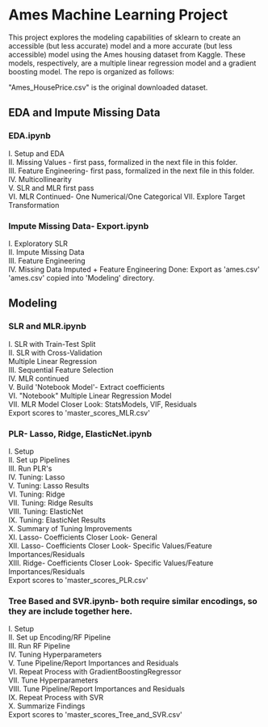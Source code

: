 # Ames Machine Learning Project
This project explores the modeling capabilities of sklearn to create an accessible (but less accurate) model and a more accurate (but less accessible)
model using the Ames housing dataset from Kaggle. These models, respectively, are a multiple linear regression model and a gradient boosting model. 
The repo is organized as follows:

"Ames_HousePrice.csv" is the original downloaded dataset.  

## EDA and Impute Missing Data  
  ### EDA.ipynb  
  I. Setup and EDA  
  II. Missing Values - first pass, formalized in the next file in this folder.  
  III. Feature Engineering- first pass, formalized in the next file in this folder.
  IV. Multicollinearity  
  V. SLR and MLR first pass  
  VI. MLR Continued- One Numerical/One Categorical
  VII. Explore Target Transformation  
  ### Impute Missing Data- Export.ipynb
  I. Exploratory SLR  
  II. Impute Missing Data  
  III. Feature Engineering  
  IV. Missing Data Imputed + Feature Engineering Done: Export as 'ames.csv'  
      'ames.csv' copied into 'Modeling' directory.  

## Modeling  
  ### SLR and MLR.ipynb  
  I. SLR with Train-Test Split  
  II. SLR with Cross-Validation  
  Multiple Linear Regression  
  III. Sequential Feature Selection  
  IV. MLR continued  
  V. Build 'Notebook Model'- Extract coefficients  
  VI. "Notebook" Multiple Linear Regression Model  
  VII. MLR Model Closer Look: StatsModels, VIF, Residuals  
     Export scores to 'master_scores_MLR.csv'
    
  ### PLR- Lasso, Ridge, ElasticNet.ipynb  
  I. Setup  
  II. Set up Pipelines  
  III. Run PLR's  
  IV. Tuning: Lasso  
  V. Tuning: Lasso Results  
  VI. Tuning: Ridge  
  VII. Tuning: Ridge Results  
  VIII. Tuning: ElasticNet  
  IX. Tuning: ElasticNet Results  
  X. Summary of Tuning Improvements  
  XI. Lasso- Coefficients Closer Look- General  
  XII. Lasso- Coefficients Closer Look- Specific Values/Feature Importances/Residuals  
  XIII. Ridge- Coefficients Closer Look- Specific Values/Feature Importances/Residuals  
    Export scores to 'master_scores_PLR.csv'
  
  ### Tree Based and SVR.ipynb- both require similar encodings, so they are include together here.  
  I. Setup  
  II. Set up Encoding/RF Pipeline  
  III. Run RF Pipeline  
  IV. Tuning Hyperparameters  
  V. Tune Pipeline/Report Importances and Residuals  
  VI. Repeat Process with GradientBoostingRegressor  
  VII. Tune Hyperparameters  
  VIII. Tune Pipeline/Report Importances and Residuals  
  IX. Repeat Process with SVR  
  X. Summarize Findings  
    Export scores to 'master_scores_Tree_and_SVR.csv'  
